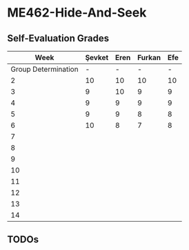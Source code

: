 # ME462-Hide-And-Seek

## Self-Evaluation Grades

| Week  | Şevket |  Eren  | Furkan |   Efe  |
|-------|--------|--------|--------|--------|
| Group Determination| -      | -      |  -     | -      |
| 2     | 10     | 10     | 10     | 10     |
| 3     | 9      | 10     | 9      | 9      |
| 4     | 9      | 9      | 9      | 9      |
| 5     | 9      | 9      | 8      | 8      |
| 6     | 10     | 8      | 7      | 8      |
| 7     |        |        |        |        |
| 8     |        |        |        |        |
| 9     |        |        |        |        |
| 10    |        |        |        |        |
| 11    |        |        |        |        |
| 12    |        |        |        |        |
| 13    |        |        |        |        |
| 14    |        |        |        |        |


## TODOs



